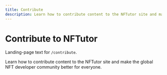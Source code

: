 ```yaml
---
title: Contribute
description: Learn how to contribute content to the NFTutor site and make the global NFT developer community better for everyone.
---
```

 # Contribute to NFTutor

 Landing-page text for `/contribute`.

 Learn how to contribute content to the NFTutor site and make the global NFT developer community better for everyone.
